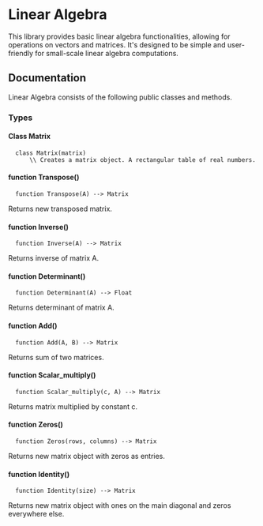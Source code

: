 # Linear Algebra

This library provides basic linear algebra functionalities, allowing for operations on vectors and matrices. It's designed to be simple and user-friendly for small-scale linear algebra computations.

## Documentation
Linear Algebra consists of the following public classes and methods.
### Types
#### Class Matrix

      class Matrix(matrix)
          \\ Creates a matrix object. A rectangular table of real numbers.

#### function Transpose()
      function Transpose(A) --> Matrix
Returns new transposed matrix.

#### function Inverse()
      function Inverse(A) --> Matrix
Returns inverse of matrix A.

#### function Determinant()
      function Determinant(A) --> Float
Returns determinant of matrix A.

#### function Add()
      function Add(A, B) --> Matrix
Returns sum of two matrices.

#### function Scalar_multiply()
      function Scalar_multiply(c, A) --> Matrix
Returns matrix multiplied by constant c.

#### function Zeros()
      function Zeros(rows, columns) --> Matrix
Returns new matrix object with zeros as entries.

#### function Identity()
      function Identity(size) --> Matrix
Returns new matrix object with ones on the main diagonal and zeros everywhere else. 



